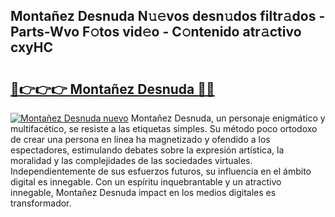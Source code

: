## Montañez Desnuda N𝚞𝚎vos desn𝚞dos filtr𝚊dos - Parts-Wvo F𝚘tos vid𝚎o - C𝚘ntenido atr𝚊ctivo cxyHC

# <h2><a href="http://mb3lbe.tromn.icu/?c=Monta%c3%b1ez+Desnuda">🔗👉👉👉 Montañez Desnuda 🔗🔗</a></h2>

[![Montañez Desnuda nuevo](https://i.imgur.com/pEAQMta.gif)](http://mb3lbe.tromn.icu/?c=Monta%c3%b1ez+Desnuda)
Montañez Desnuda, un personaje enigmático y multifacético, se resiste a las etiquetas simples. Su método poco ortodoxo de crear una persona en línea ha magnetizado y ofendido a los espectadores, estimulando debates sobre la expresión artística, la moralidad y las complejidades de las sociedades virtuales. Independientemente de sus esfuerzos futuros, su influencia en el ámbito digital es innegable. Con un espíritu inquebrantable y un atractivo innegable, Montañez Desnuda impact en los medios digitales es transformador.
